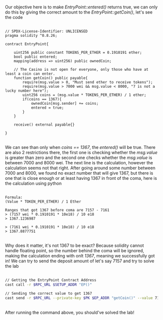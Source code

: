 Our objective here is to make *EntryPoint::entered()* returns true, we can only do this by giving the correct amount to the *EntryPoint::getCoin()*, let's see the code &nbsp;  
&nbsp;  
```solidity
// SPDX-License-Identifier: UNLICENSED
pragma solidity ^0.8.26;

contract EntryPoint{

    uint256 public constant TOKENS_PER_ETHER = 0.1910191 ether;
    bool public entered;
    mapping(address => uint256) public ownedCoin;

    // The Casino is not open for everyone, only those who have at least a coin can enter.
    function getCoin() public payable{
        require(msg.value > 0, "Must send ether to receive tokens");
        require(msg.value > 7000 wei && msg.value < 8000, "7 is not a lucky number here");
        uint256 coins = (msg.value * TOKENS_PER_ETHER) / 1 ether;
        if(coins == 1367){
            ownedCoin[msg.sender] += coins;
            entered = true;
        }
    }

    receive() external payable{}

} 
```
&nbsp;  
We can see than only when *coins == 1367*, the *entered()* will be true. There are also 2 restrictions there, the first one is checking whether the *msg.value* is greater than zero and the second one checks whether the *msg.value* is between 7000 and 8000 wei. The next line is the calculation, however the calculation seems not that right. After going around some number between 7000 and 8000, we found no exact number that will give 1367, but there is one that is close enough or at least having 1367 in front of the coma, here is the calculation using python &nbsp;  
&nbsp;  
```text
Formula:
(Value * TOKEN_PER_ETHER) / 1 Ether

Ranges that got 1367 before coma are 7157 - 7161
> (7157 wei * 0.1910191 * 10e18) / 10 e18
> 1367.1236987

> (7161 wei * 0.1910191 * 10e18) / 10 e18
> 1367.8877751
```
&nbsp;  
Why does it matter, it's not 1367 to be exact? Because solidity cannot handle floating point, so the number behind the coma will be ignored, making the calculation ending with onlt *1367*, meaning we successfully got in! We can try to send the deposit amount of let's say 7157 and try to solve the lab &nbsp;  
&nbsp;  
```bash
// Getting the EntryPoint Contract Address
cast call -r $RPC_URL $SETUP_ADDR "EP()"

// Sending the correct value to get 1367
cast send -r $RPC_URL --private-key $PK $EP_ADDR "getCoin()" --value 7157
```
&nbsp;  
After running the command above, you should've solved the lab!